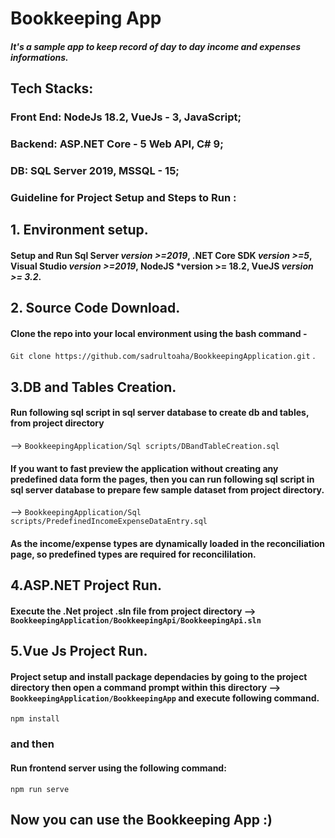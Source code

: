 # Bookkeeping App
##### It's a sample app to keep record of day to day income and expenses informations.


## Tech Stacks:
### Front End: NodeJs 18.2, VueJs - 3, JavaScript;

### Backend: ASP.NET Core - 5 Web API, C# 9;

### DB: SQL Server 2019, MSSQL - 15;

### Guideline for Project Setup and Steps to Run :

## 1. Environment setup.

#### Setup and Run Sql Server *version >=2019*, .NET Core SDK *version >=5*, Visual Studio *version >=2019*, NodeJS *version >= 18.2, VueJS *version >= 3.2*.

## 2. Source Code Download.

#### Clone the repo into your local environment using the bash command -

``` Git clone https://github.com/sadrultoaha/BookkeepingApplication.git ``` .

## 3.DB and Tables Creation.

#### Run following sql script in sql server database to create db and tables, from project directory 

--> `BookkeepingApplication/Sql scripts/DBandTableCreation.sql`

#### If you want to fast preview the application without creating any predefined data form the pages, then you can run following sql script in sql server database to prepare few sample dataset from project directory. 

--> `BookkeepingApplication/Sql scripts/PredefinedIncomeExpenseDataEntry.sql`

#### As the income/expense types are dynamically loaded in the reconciliation page, so predefined types are required for reconcililation. 

## 4.ASP.NET Project Run.

#### Execute the .Net project .sln file from project directory --> `BookkeepingApplication/BookkeepingApi/BookkeepingApi.sln`

## 5.Vue Js Project Run.

#### Project setup and install package dependacies by going to the project directory then open a command prompt within this directory --> `BookkeepingApplication/BookkeepingApp` and execute following command.
```
npm install
```
### and then

#### Run frontend server using the following command:
```
npm run serve
```

## Now you can use the Bookkeeping App :) 

